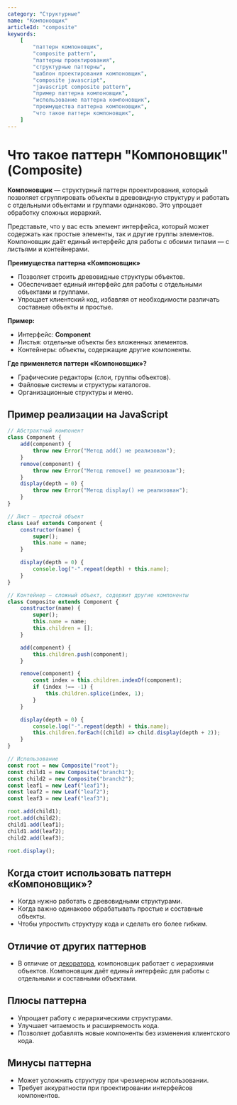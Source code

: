 ```yaml
---
category: "Структурные"
name: "Компоновщик"
articleId: "composite"
keywords:
    [
        "паттерн компоновщик",
        "composite pattern",
        "паттерны проектирования",
        "структурные паттерны",
        "шаблон проектирования компоновщик",
        "composite javascript",
        "javascript composite pattern",
        "пример паттерна компоновщик",
        "использование паттерна компоновщик",
        "преимущества паттерна компоновщик",
        "что такое паттерн компоновщик",
    ]
---
```


# Что такое паттерн **"Компоновщик" (Composite)**

**Компоновщик** — структурный паттерн проектирования, который позволяет сгруппировать объекты в древовидную структуру и работать с отдельными объектами и группами одинаково. Это упрощает обработку сложных иерархий.

Представьте, что у вас есть элемент интерфейса, который может содержать как простые элементы, так и другие группы элементов. Компоновщик даёт единый интерфейс для работы с обоими типами — с листьями и контейнерами.

**Преимущества паттерна «Компоновщик»**

- Позволяет строить древовидные структуры объектов.
- Обеспечивает единый интерфейс для работы с отдельными объектами и группами.
- Упрощает клиентский код, избавляя от необходимости различать составные объекты и простые.

**Пример:**

- Интерфейс: **Component**
- Листья: отдельные объекты без вложенных элементов.
- Контейнеры: объекты, содержащие другие компоненты.

**Где применяется паттерн «Компоновщик»?**

- Графические редакторы (слои, группы объектов).
- Файловые системы и структуры каталогов.
- Организационные структуры и меню.

## Пример реализации на JavaScript

```javascript
// Абстрактный компонент
class Component {
    add(component) {
        throw new Error("Метод add() не реализован");
    }
    remove(component) {
        throw new Error("Метод remove() не реализован");
    }
    display(depth = 0) {
        throw new Error("Метод display() не реализован");
    }
}

// Лист — простой объект
class Leaf extends Component {
    constructor(name) {
        super();
        this.name = name;
    }

    display(depth = 0) {
        console.log("-".repeat(depth) + this.name);
    }
}

// Контейнер — сложный объект, содержит другие компоненты
class Composite extends Component {
    constructor(name) {
        super();
        this.name = name;
        this.children = [];
    }

    add(component) {
        this.children.push(component);
    }

    remove(component) {
        const index = this.children.indexOf(component);
        if (index !== -1) {
            this.children.splice(index, 1);
        }
    }

    display(depth = 0) {
        console.log("-".repeat(depth) + this.name);
        this.children.forEach((child) => child.display(depth + 2));
    }
}

// Использование
const root = new Composite("root");
const child1 = new Composite("branch1");
const child2 = new Composite("branch2");
const leaf1 = new Leaf("leaf1");
const leaf2 = new Leaf("leaf2");
const leaf3 = new Leaf("leaf3");

root.add(child1);
root.add(child2);
child1.add(leaf1);
child1.add(leaf2);
child2.add(leaf3);

root.display();
```

## Когда стоит использовать паттерн «Компоновщик»?

- Когда нужно работать с древовидными структурами.
- Когда важно одинаково обрабатывать простые и составные объекты.
- Чтобы упростить структуру кода и сделать его более гибким.

## Отличие от других паттернов

- В отличие от [декоратора]({{decorator}}), компоновщик работает с иерархиями объектов. Компоновщик даёт единый интерфейс для работы с отдельными и составными объектами.

## Плюсы паттерна

- Упрощает работу с иерархическими структурами.
- Улучшает читаемость и расширяемость кода.
- Позволяет добавлять новые компоненты без изменения клиентского кода.

## Минусы паттерна

- Может усложнить структуру при чрезмерном использовании.
- Требует аккуратности при проектировании интерфейсов компонентов.
